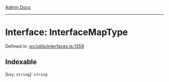 [Admin Docs](/)

***

# Interface: InterfaceMapType

Defined in: [src/utils/interfaces.ts:1359](https://github.com/PalisadoesFoundation/talawa-admin/blob/main/src/utils/interfaces.ts#L1359)

## Indexable

\[`key`: `string`\]: `string`
